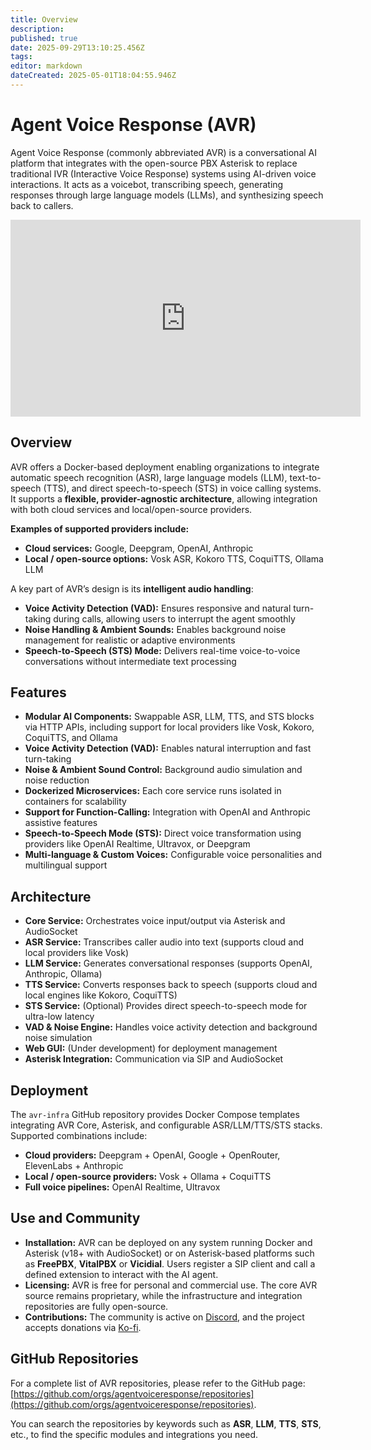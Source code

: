 ```yaml
---
title: Overview
description: 
published: true
date: 2025-09-29T13:10:25.456Z
tags: 
editor: markdown
dateCreated: 2025-05-01T18:04:55.946Z
---
```


# Agent Voice Response (AVR)

Agent Voice Response (commonly abbreviated AVR) is a conversational AI platform that integrates with the open-source PBX Asterisk to replace traditional IVR (Interactive Voice Response) systems using AI-driven voice interactions. It acts as a voicebot, transcribing speech, generating responses through large language models (LLMs), and synthesizing speech back to callers.

<iframe width="560" height="315" src="https://www.youtube.com/embed/WMRlupB-sI8?si=WB8XNahw8pJ_jez9" title="YouTube video player" frameborder="0" allow="accelerometer; autoplay; clipboard-write; encrypted-media; gyroscope; picture-in-picture; web-share" referrerpolicy="strict-origin-when-cross-origin" allowfullscreen></iframe>

## Overview

AVR offers a Docker-based deployment enabling organizations to integrate automatic speech recognition (ASR), large language models (LLM), text-to-speech (TTS), and direct speech-to-speech (STS) in voice calling systems. It supports a **flexible, provider-agnostic architecture**, allowing integration with both cloud services and local/open-source providers.  

**Examples of supported providers include:**  
- **Cloud services:** Google, Deepgram, OpenAI, Anthropic  
- **Local / open-source options:** Vosk ASR, Kokoro TTS, CoquiTTS, Ollama LLM  

A key part of AVR’s design is its **intelligent audio handling**:  
- **Voice Activity Detection (VAD):** Ensures responsive and natural turn-taking during calls, allowing users to interrupt the agent smoothly  
- **Noise Handling & Ambient Sounds:** Enables background noise management for realistic or adaptive environments  
- **Speech-to-Speech (STS) Mode:** Delivers real-time voice-to-voice conversations without intermediate text processing

## Features

- **Modular AI Components:** Swappable ASR, LLM, TTS, and STS blocks via HTTP APIs, including support for local providers like Vosk, Kokoro, CoquiTTS, and Ollama  
- **Voice Activity Detection (VAD):** Enables natural interruption and fast turn-taking  
- **Noise & Ambient Sound Control:** Background audio simulation and noise reduction  
- **Dockerized Microservices:** Each core service runs isolated in containers for scalability  
- **Support for Function-Calling:** Integration with OpenAI and Anthropic assistive features  
- **Speech-to-Speech Mode (STS):** Direct voice transformation using providers like OpenAI Realtime, Ultravox, or Deepgram  
- **Multi-language & Custom Voices:** Configurable voice personalities and multilingual support

## Architecture

- **Core Service:** Orchestrates voice input/output via Asterisk and AudioSocket  
- **ASR Service:** Transcribes caller audio into text (supports cloud and local providers like Vosk)  
- **LLM Service:** Generates conversational responses (supports OpenAI, Anthropic, Ollama)  
- **TTS Service:** Converts responses back to speech (supports cloud and local engines like Kokoro, CoquiTTS)  
- **STS Service:** (Optional) Provides direct speech-to-speech mode for ultra-low latency  
- **VAD & Noise Engine:** Handles voice activity detection and background noise simulation  
- **Web GUI:** (Under development) for deployment management  
- **Asterisk Integration:** Communication via SIP and AudioSocket

## Deployment

The `avr-infra` GitHub repository provides Docker Compose templates integrating AVR Core, Asterisk, and configurable ASR/LLM/TTS/STS stacks.  
Supported combinations include:  
- **Cloud providers:** Deepgram + OpenAI, Google + OpenRouter, ElevenLabs + Anthropic  
- **Local / open-source providers:** Vosk + Ollama + CoquiTTS  
- **Full voice pipelines:** OpenAI Realtime, Ultravox  

## Use and Community

- **Installation:** AVR can be deployed on any system running Docker and Asterisk (v18+ with AudioSocket) or on Asterisk-based platforms such as **FreePBX**, **VitalPBX** or **Vicidial**. Users register a SIP client and call a defined extension to interact with the AI agent.  
- **Licensing:** AVR is free for personal and commercial use. The core AVR source remains proprietary, while the infrastructure and integration repositories are fully open-source.  
- **Contributions:** The community is active on [Discord](https://discord.com/invite/MUd3y7eGVF), and the project accepts donations via [Ko-fi](https://ko-fi.com/agentvoiceresponse).  

## GitHub Repositories

For a complete list of AVR repositories, please refer to the GitHub page: [https://github.com/orgs/agentvoiceresponse/repositories](https://github.com/orgs/agentvoiceresponse/repositories).  

You can search the repositories by keywords such as **ASR**, **LLM**, **TTS**, **STS**, etc., to find the specific modules and integrations you need.